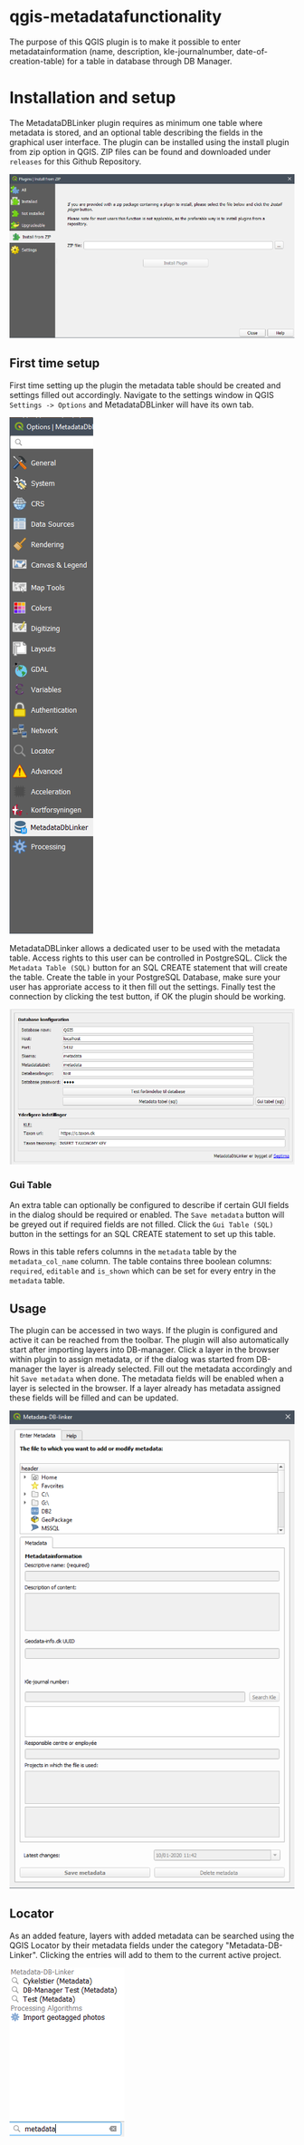 ﻿# qgis-metadatafunctionality
The purpose of this QGIS plugin is to make it possible to enter metadatainformation (name, description, kle-journalnumber, date-of-creation-table) for a table in database through DB Manager.

# Installation and setup
The MetadataDBLinker plugin requires as minimum one table where metadata is stored, and an optional table describing the fields in the graphical user interface. The plugin can be installed using the install plugin from zip option in QGIS. ZIP files can be found and downloaded under `releases` for this Github Repository. 

![options](figures/installzip.PNG?raw=true "Installing the Plugin")

## First time setup
First time setting up the plugin the metadata table should be created and settings filled out accordingly. Navigate to the settings window in QGIS `Settings -> Options` and MetadataDBLinker will have its own tab. 


![settings](figures/options.PNG?raw=true "MetadataDbLinker Options")

MetadataDBLinker allows a dedicated user to be used with the metadata table. Access rights to this user can be controlled in PostgreSQL. Click the `Metadata Table (SQL)` button for an SQL CREATE statement that will create the table. Create the table in your PostgreSQL Database, make sure your user has approriate access to it then fill out the settings. Finally test the connection by clicking the test button, if OK the plugin should be working.

![options](figures/settings.PNG?raw=true "Settings")

### Gui Table

An extra table can optionally be configured to describe if certain GUI fields in the dialog should be required or enabled. The `Save metadata` button will be greyed out if required fields are not filled. Click the `Gui Table (SQL)` button in the settings for an SQL CREATE statement to set up this table.

Rows in this table refers columns in the `metadata` table by the `metadata_col_name` column. The table contains three boolean columns: `required`, `editable` and `is_shown` which can be set for every entry in the `metadata` table. 

## Usage

The plugin can be accessed in two ways. If the plugin is configured and active it can be reached from the toolbar. The plugin will also automatically start after importing layers into DB-manager. Click a layer in the browser within plugin to assign metadata, or if the dialog was started from DB-manager the layer is already selected. Fill out the metadata accordingly and hit `Save metadata` when done. The metadata fields will be enabled when a layer is selected in the browser. If a layer already has metadata assigned these fields will be filled and can be updated. 


![dblinker](figures/dblinker.PNG?raw=true "Metadata-DB-linker")

## Locator

As an added feature, layers with added metadata can be searched using the QGIS Locator by their metadata fields under the category "Metadata-DB-Linker". Clicking the entries will add to them to the current active project. 

![dblinker](figures/locator.PNG?raw=true "Metadata-DB-linker")
